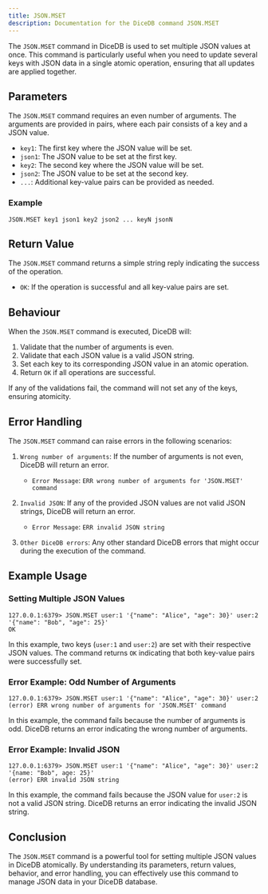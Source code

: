 ```yaml
---
title: JSON.MSET
description: Documentation for the DiceDB command JSON.MSET
---
```


The `JSON.MSET` command in DiceDB is used to set multiple JSON values at once. This command is particularly useful when you need to update several keys with JSON data in a single atomic operation, ensuring that all updates are applied together.

## Parameters

The `JSON.MSET` command requires an even number of arguments. The arguments are provided in pairs, where each pair consists of a key and a JSON value.

- `key1`: The first key where the JSON value will be set.
- `json1`: The JSON value to be set at the first key.
- `key2`: The second key where the JSON value will be set.
- `json2`: The JSON value to be set at the second key.
- `...`: Additional key-value pairs can be provided as needed.

### Example

```plaintext
JSON.MSET key1 json1 key2 json2 ... keyN jsonN
```

## Return Value

The `JSON.MSET` command returns a simple string reply indicating the success of the operation.

- `OK`: If the operation is successful and all key-value pairs are set.

## Behaviour

When the `JSON.MSET` command is executed, DiceDB will:

1. Validate that the number of arguments is even.
1. Validate that each JSON value is a valid JSON string.
1. Set each key to its corresponding JSON value in an atomic operation.
1. Return `OK` if all operations are successful.

If any of the validations fail, the command will not set any of the keys, ensuring atomicity.

## Error Handling

The `JSON.MSET` command can raise errors in the following scenarios:

1. `Wrong number of arguments`: If the number of arguments is not even, DiceDB will return an error.

   - `Error Message`: `ERR wrong number of arguments for 'JSON.MSET' command`

1. `Invalid JSON`: If any of the provided JSON values are not valid JSON strings, DiceDB will return an error.

   - `Error Message`: `ERR invalid JSON string`

1. `Other DiceDB errors`: Any other standard DiceDB errors that might occur during the execution of the command.

## Example Usage

### Setting Multiple JSON Values

```plaintext
127.0.0.1:6379> JSON.MSET user:1 '{"name": "Alice", "age": 30}' user:2 '{"name": "Bob", "age": 25}'
OK
```

In this example, two keys (`user:1` and `user:2`) are set with their respective JSON values. The command returns `OK` indicating that both key-value pairs were successfully set.

### Error Example: Odd Number of Arguments

```plaintext
127.0.0.1:6379> JSON.MSET user:1 '{"name": "Alice", "age": 30}' user:2
(error) ERR wrong number of arguments for 'JSON.MSET' command
```

In this example, the command fails because the number of arguments is odd. DiceDB returns an error indicating the wrong number of arguments.

### Error Example: Invalid JSON

```plaintext
127.0.0.1:6379> JSON.MSET user:1 '{"name": "Alice", "age": 30}' user:2 '{name: "Bob", age: 25}'
(error) ERR invalid JSON string
```

In this example, the command fails because the JSON value for `user:2` is not a valid JSON string. DiceDB returns an error indicating the invalid JSON string.

## Conclusion

The `JSON.MSET` command is a powerful tool for setting multiple JSON values in DiceDB atomically. By understanding its parameters, return values, behavior, and error handling, you can effectively use this command to manage JSON data in your DiceDB database.

